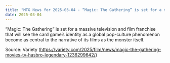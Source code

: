 ```yaml
---
title: "MTG News for 2025-03-04 - “Magic: The Gathering” is set for a massive televi..."
date: 2025-03-04
---
```


“Magic: The Gathering” is set for a massive television and film franchise that will see the card game’s identity as a global pop-culture phenomenon become as central to the narrative of its films as the monster itself.

Source: Variety (https://variety.com/2025/film/news/magic-the-gathering-movies-tv-hasbro-legendary-1236299642/)
